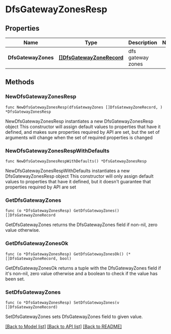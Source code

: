 # DfsGatewayZonesResp

## Properties

Name | Type | Description | Notes
------------ | ------------- | ------------- | -------------
**DfsGatewayZones** | [**[]DfsGatewayZoneRecord**](DfsGatewayZoneRecord.md) | dfs gateway zones | 

## Methods

### NewDfsGatewayZonesResp

`func NewDfsGatewayZonesResp(dfsGatewayZones []DfsGatewayZoneRecord, ) *DfsGatewayZonesResp`

NewDfsGatewayZonesResp instantiates a new DfsGatewayZonesResp object
This constructor will assign default values to properties that have it defined,
and makes sure properties required by API are set, but the set of arguments
will change when the set of required properties is changed

### NewDfsGatewayZonesRespWithDefaults

`func NewDfsGatewayZonesRespWithDefaults() *DfsGatewayZonesResp`

NewDfsGatewayZonesRespWithDefaults instantiates a new DfsGatewayZonesResp object
This constructor will only assign default values to properties that have it defined,
but it doesn't guarantee that properties required by API are set

### GetDfsGatewayZones

`func (o *DfsGatewayZonesResp) GetDfsGatewayZones() []DfsGatewayZoneRecord`

GetDfsGatewayZones returns the DfsGatewayZones field if non-nil, zero value otherwise.

### GetDfsGatewayZonesOk

`func (o *DfsGatewayZonesResp) GetDfsGatewayZonesOk() (*[]DfsGatewayZoneRecord, bool)`

GetDfsGatewayZonesOk returns a tuple with the DfsGatewayZones field if it's non-nil, zero value otherwise
and a boolean to check if the value has been set.

### SetDfsGatewayZones

`func (o *DfsGatewayZonesResp) SetDfsGatewayZones(v []DfsGatewayZoneRecord)`

SetDfsGatewayZones sets DfsGatewayZones field to given value.



[[Back to Model list]](../README.md#documentation-for-models) [[Back to API list]](../README.md#documentation-for-api-endpoints) [[Back to README]](../README.md)


